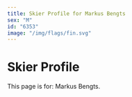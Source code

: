 ```yaml
---
title: Skier Profile for Markus Bengts
sex: "M"
id: "6353"
image: "/img/flags/fin.svg" 
---
```


# Skier Profile

This page is for: Markus Bengts.
    